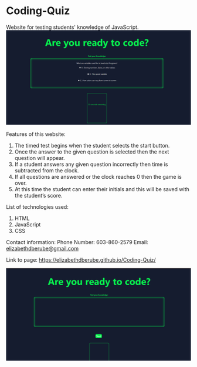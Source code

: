 # Coding-Quiz
Website for testing students' knowledge of JavaScript.
![image](/assets/Screenshot.png)

Features of this website:
 
1. The timed test begins when the student selects the start button.
2. Once the answer to the given question is selected then the next question will appear.
3. If a student answers any given question incorrectly then time is subtracted from the clock.
4. If all questions are answered or the clock reaches 0 then the game is over.
5. At this time the student can enter their initials and this will be saved with the student’s score.

List of technologies used:

1. HTML
2. JavaScript
3. CSS

Contact information:
Phone Number:
603-860-2579
Email:
elizabethdberube@gmail.com

Link to page: 
https://elizabethdberube.github.io/Coding-Quiz/


![image](/assets/Screenshot2.png)

